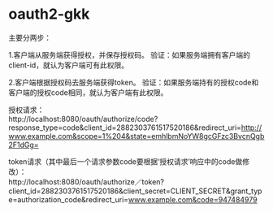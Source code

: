 # oauth2-gkk


主要分两步：  

1.客户端从服务端获得授权，并保存授权码。 
	验证：如果服务端拥有客户端的client-id，就认为客户端可有此权限。  
	
2.客户端根据授权码去服务端获得token。
	验证：如果服务端持有的授权code和客户端的授权code相同，就认为客户端有此权限。  
	

授权请求：  
http://localhost:8080/oauth/authorize/code?response_type=code&client_id=2882303761517520186&redirect_uri=http://www.example.com&scope=1%204&state=emhlbmNoYW8gcGFzc3BvcnQgb2F1dGg=

token请求（其中最后一个请求参数code要根据‘授权请求’响应中的code做修改）：  
http://localhost:8080/oauth/authorize／token?client_id=2882303761517520186&client_secret=CLIENT_SECRET&grant_type=authorization_code&redirect_uri=www.example.com&code=947484979
